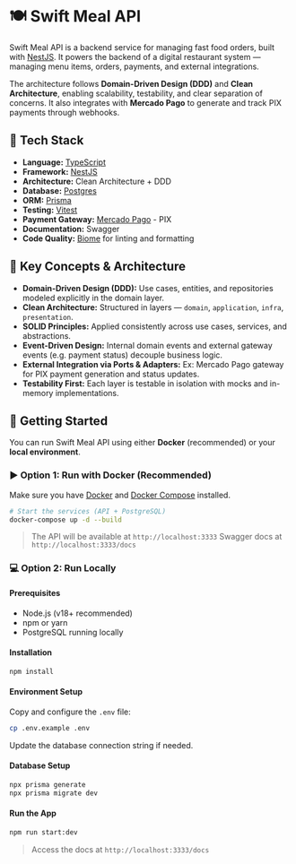 # 🍽️ Swift Meal API

Swift Meal API is a backend service for managing fast food orders, built with [NestJS](https://nestjs.com/).
It powers the backend of a digital restaurant system — managing menu items, orders, payments, and external integrations.

The architecture follows **Domain-Driven Design (DDD)** and **Clean Architecture**, enabling scalability, testability, and clear separation of concerns.
It also integrates with **Mercado Pago** to generate and track PIX payments through webhooks.

## 🧰 Tech Stack

- **Language:** [TypeScript](https://www.typescriptlang.org)
- **Framework:** [NestJS](https://nestjs.com/)
- **Architecture:** Clean Architecture + DDD
- **Database:** [Postgres](https://www.postgresql.org)
- **ORM:** [Prisma](https://www.prisma.io/)
- **Testing:** [Vitest](https://vitest.dev/)
- **Payment Gateway:** [Mercado Pago](https://www.mercadopago.com.br/developers/en/docs) - PIX
- **Documentation:** Swagger
- **Code Quality:** [Biome](https://biomejs.dev/) for linting and formatting

## 🧠 Key Concepts & Architecture

- **Domain-Driven Design (DDD):** Use cases, entities, and repositories modeled explicitly in the domain layer.
- **Clean Architecture:** Structured in layers — `domain`, `application`, `infra`, `presentation`.
- **SOLID Principles:** Applied consistently across use cases, services, and abstractions.
- **Event-Driven Design:** Internal domain events and external gateway events (e.g. payment status) decouple business logic.
- **External Integration via Ports & Adapters:** Ex: Mercado Pago gateway for PIX payment generation and status updates.
- **Testability First:** Each layer is testable in isolation with mocks and in-memory implementations.

## 🚀 Getting Started

You can run Swift Meal API using either **Docker** (recommended) or your **local environment**.

### ▶️ Option 1: Run with Docker (Recommended)

Make sure you have [Docker](https://www.docker.com/) and [Docker Compose](https://docs.docker.com/compose/) installed.

```bash
# Start the services (API + PostgreSQL)
docker-compose up -d --build
```

> The API will be available at `http://localhost:3333`
> Swagger docs at `http://localhost:3333/docs`

### 💻 Option 2: Run Locally

#### Prerequisites

- Node.js (v18+ recommended)
- npm or yarn
- PostgreSQL running locally

#### Installation

```bash
npm install
```

#### Environment Setup

Copy and configure the `.env` file:

```bash
cp .env.example .env
```

Update the database connection string if needed.

#### Database Setup

```bash
npx prisma generate
npx prisma migrate dev
```

#### Run the App

```bash
npm run start:dev
```

> Access the docs at `http://localhost:3333/docs`

